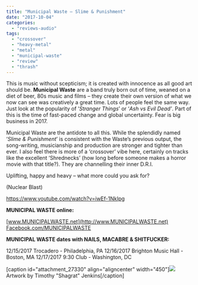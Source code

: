 ```yaml
---
title: "Municipal Waste – Slime & Punishment"
date: "2017-10-04"
categories: 
  - "reviews-audio"
tags: 
  - "crossover"
  - "heavy-metal"
  - "metal"
  - "municipal-waste"
  - "review"
  - "thrash"
---
```


This is music without scepticism; it is created with innocence as all good art should be. **Municipal Waste** are a band truly born out of time, weaned on a diet of beer, 80s music and films – they create their own version of what we now can see was creatively a great time. Lots of people feel the same way. Just look at the popularity of ‘_Stranger Things_’ or ‘_Ash vs Evil Dead’_. Part of this is the time of fast-paced change and global uncertainty. Fear is big business in 2017.

Municipal Waste are the antidote to all this. While the splendidly named ‘_Slime & Punishment_’ is consistent with the Waste’s previous output, the song-writing, musicianship and production are stronger and tighter than ever. I also feel there is more of a ‘crossover’ vibe here, certainly on tracks like the excellent ‘Shrednecks’ (how long before someone makes a horror movie with that title?). They are channelling their inner D.R.I.

Uplifting, happy and heavy – what more could you ask for?

(Nuclear Blast)

https://www.youtube.com/watch?v=iwEf-1NkIpg

**MUNICIPAL WASTE online:**

[www.MUNICIPALWASTE.net](http://www.MUNICIPALWASTE.net) [Facebook.com/MUNICIPALWASTE](http://Facebook.com/MUNICIPALWASTE)

**MUNICIPAL WASTE dates with NAILS, MACABRE & SHITFUCKER:**

12/15/2017 Trocadero - Philadelphia, PA 12/16/2017 Brighton Music Hall - Boston, MA 12/17/2017 9:30 Club - Washington, DC

\[caption id="attachment\_27330" align="aligncenter" width="450"\]![](https://hellbound.ca/wp-content/uploads/2017/10/Municipal-Waste-live-dates.jpg) Artwork by Timothy "Shagrat" Jenkins\[/caption\]
